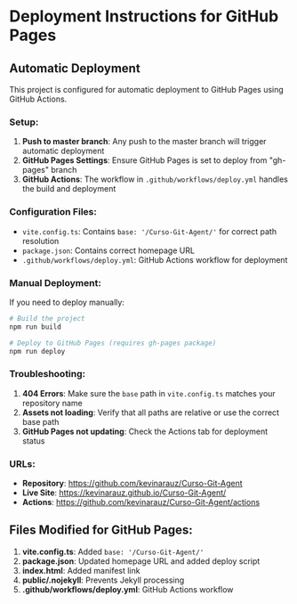 # Deployment Instructions for GitHub Pages

## Automatic Deployment

This project is configured for automatic deployment to GitHub Pages using GitHub Actions.

### Setup:

1. **Push to master branch**: Any push to the master branch will trigger automatic deployment
2. **GitHub Pages Settings**: Ensure GitHub Pages is set to deploy from "gh-pages" branch
3. **GitHub Actions**: The workflow in `.github/workflows/deploy.yml` handles the build and deployment

### Configuration Files:

- `vite.config.ts`: Contains `base: '/Curso-Git-Agent/'` for correct path resolution
- `package.json`: Contains correct homepage URL
- `.github/workflows/deploy.yml`: GitHub Actions workflow for deployment

### Manual Deployment:

If you need to deploy manually:

```bash
# Build the project
npm run build

# Deploy to GitHub Pages (requires gh-pages package)
npm run deploy
```

### Troubleshooting:

1. **404 Errors**: Make sure the `base` path in `vite.config.ts` matches your repository name
2. **Assets not loading**: Verify that all paths are relative or use the correct base path
3. **GitHub Pages not updating**: Check the Actions tab for deployment status

### URLs:

- **Repository**: https://github.com/kevinarauz/Curso-Git-Agent
- **Live Site**: https://kevinarauz.github.io/Curso-Git-Agent/
- **Actions**: https://github.com/kevinarauz/Curso-Git-Agent/actions

## Files Modified for GitHub Pages:

1. **vite.config.ts**: Added `base: '/Curso-Git-Agent/'`
2. **package.json**: Updated homepage URL and added deploy script
3. **index.html**: Added manifest link
4. **public/.nojekyll**: Prevents Jekyll processing
5. **.github/workflows/deploy.yml**: GitHub Actions workflow
